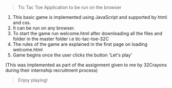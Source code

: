 >Tic Tac Toe Application to be run on the browser

1. This basic game is implemented using JavaScript and supported by html and css. 
2. It can be run on any browser. 
3. To start the game run welcome.html after downloading all the files and folder in the master folder i.e tic-tac-toe-32C
4. The rules of the game are explained in the first page on loading welcome.html
5. Game begins once the user clicks the button 'Let's play'


(This was implemented as part of the assignment given to me by 32Crayons during their internship recruitment process)


>Enjoy playing!
